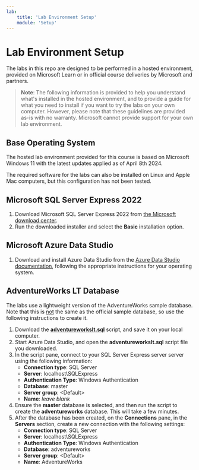 ```yaml
---
lab:
    title: 'Lab Environment Setup'
    module: 'Setup'
---
```


# Lab Environment Setup

The labs in this repo are designed to be performed in a hosted environment, provided on Microsoft Learn or in official course deliveries by Microsoft and partners.

> **Note**: The following information is provided to help you understand what's installed in the hosted environment, and to provide a guide for what you need to install if you want to try the labs on your own computer. However, please note that these guidelines are provided as-is with no warranty. Microsoft cannot provide support for your own lab environment.

## Base Operating System

The hosted lab environment provided for this course is based on Microsoft Windows 11 with the latest updates applied as of April 8th 2024.

The required software for the labs can also be installed on Linux and Apple Mac computers, but this configuration has not been tested.

## Microsoft SQL Server Express 2022

1. Download Microsoft SQL Server Express 2022 from [the Microsoft download center]([https://www.microsoft.com/en-us/download/details.aspx?id=104781]).
2. Run the downloaded installer and select the **Basic** installation option.

## Microsoft Azure Data Studio

1. Download and install Azure Data Studio from the [Azure Data Studio documentation](https://docs.microsoft.com/sql/azure-data-studio/download-azure-data-studio), following the appropriate instructions for your operating system.

## AdventureWorks LT Database

The labs use a lightweight version of the AdventureWorks sample database. Note that this is <u>not</u> the same as the official sample database, so use the following instructions to create it.

1. Download the **[adventureworkslt.sql](../../Scripts/adventureworkslt.sql)** script, and save it on your local computer.
2. Start Azure Data Studio, and open the **adventureworkslt.sql** script file you downloaded.
3. In the script pane, connect to your SQL Server Express server server using the following information:
    - **Connection type**: SQL Server
    - **Server**: localhost\SQLExpress
    - **Authentication Type**: Windows Authentication
    - **Database**: master
    - **Server group**: &lt;Default&gt;
    - **Name**: *leave blank*
4. Ensure the **master** database is selected, and then run the script to create the **adventureworks** database. This will take a few minutes.
5. After the database has been created, on the **Connections** pane, in the **Servers** section, create a new connection with the following settings:
    - **Connection type**: SQL Server
    - **Server**: localhost\SQLExpress
    - **Authentication Type**: Windows Authentication
    - **Database**: adventureworks
    - **Server group**: &lt;Default&gt;
    - **Name**: AdventureWorks

